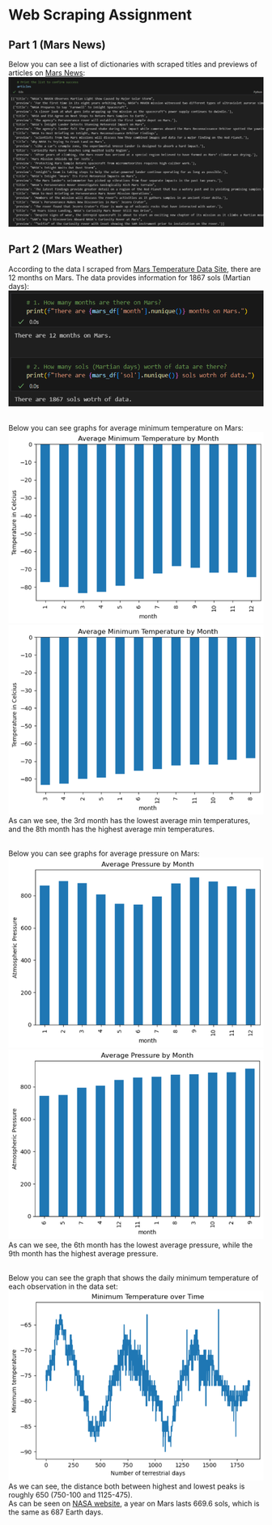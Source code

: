 # Web Scraping Assignment

## Part 1 (Mars News)
Below you can see a list of dictionaries with scraped titles and previews of articles on <a href='https://static.bc-edx.com/data/web/mars_news/index.html'>Mars News</a>:
</br>![Articles](./MarsScraping/screenshots/1_articles.png)

## Part 2 (Mars Weather)
According to the data I scraped from <a href='https://static.bc-edx.com/data/web/mars_facts/temperature.html'>Mars Temperature Data Site</a>, there are 12 months on Mars. The data provides information for 1867 sols (Martian days):
</br>![Months and Sols](./MarsScraping/screenshots/2_months_sols.png)

</br>Below you can see graphs for average minimum temperature on Mars:
</br>![Average Minimum Temperatures](./MarsScraping/screenshots/2_temp.png)
</br>![Average Minimum Temperatures Sorted](./MarsScraping/screenshots/2_temp_sorted.png)
</br>As can we see, the 3rd month has the lowest average min temperatures, and the 8th month has the highest average min temperatures.

</br>Below you can see graphs for average pressure on Mars:
</br>![Average Pressure](./MarsScraping/screenshots/2_pressure.png)
</br>![Average Pressure Sorted](./MarsScraping/screenshots/2_pressure_sorted.png)
</br> As can we see, the 6th month has the lowest average pressure, while the 9th month has the highest average pressure.

</br>Below you can see the graph that shows the daily minimum temperature of each observation in the data set:
</br>![All Minimum Temperatures](./MarsScraping/screenshots/2_temp_all.png)
</br> As we can see, the distance both between highest and lowest peaks is roughly 650 (750-100 and 1125-475).
</br> As can be seen on <a href='https://science.nasa.gov/mars/facts/'>NASA website</a>, a year on Mars lasts 669.6 sols, which is the same as 687 Earth days.
